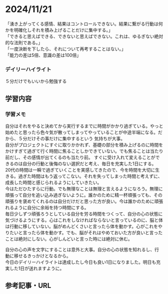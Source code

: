 # 2024/11/21
「湧き上がってくる感情、結果はコントロールできない。結果に繋がる行動は何かを明確化しそれを積み上げることだけに集中する。」  
「できると思えばできる、できないと思えばできない。これは、ゆるぎない絶対的な法則である。」  
「一度決断を下したら、それについて再考することはない。」  
「能力の差は5倍、意識の差は100倍」  

### デイリーハイライト
５分だけでもいいから勉強する

## 学習内容

### 学習メモ
自分はそれをやると決めてから実行するまでに時間がかかり過ぎている。やっと始めたと思ったら色々気が散ってしまってやっていることが中途半端になる。だから、５分だけその事だけに集中するという
気持ちが大事。  
自分がプロジェクトにすぐに取りかかれず、基礎の部分を積み上げるのに時間をかけすぎて過ぎて行く時間に焦ることしかできていない。でも焦ることは当たり前だし、その感情が出てくるのも当たり前。
すぐに受け入れて変えることができるのは自分の行動と後悔のない選択だと考え、毎日を充実した1日にする。  
20代の時間は一瞬で過ぎていくことを実感してきたので、今を時間を大切に生きる。過ぎた時間はもう返ってこない。それを失ってしまった時間と考えずに、成長した時間と感じられるようにしていきたい。  
今はただひたすらに行動。でも無理なことは無理と言えるようになろう。無理に頑張って自分を追い込み過ぎないように。誰かのために精一杯頑張っても、その頑張りを褒めてくれるのは自分だけだと思った方が良い。今は誰かのために頑張れるように自分に余裕を持つ時間にする。  
毎日少しずつ頑張ろうとしている自分を労る時間をつくって、自分の心の状態に気づけるようにする。心はこれをしなければならないと言っているのに、脳と体は行動に移していない。脳がめんどくさいと言ったら体を動かす。心がこれをやりたいと言ったら体を動かす。でも、脳がそれはやめておいた方が良いと言ったことは絶対にしない。心がしんどいと言った時には絶対に休む。  

自分の心の声を文字にすることは意外と大事。自分の心の状態を知れるし、行動に移せるきっかけとなるから。  
今日のデイリーハイライトは達成したし今日も良い1日になりました。明日も充実した1日が送れますように。  


## 参考記事・URL
